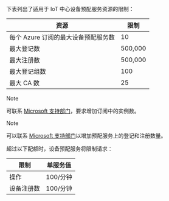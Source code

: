 下表列出了适用于 IoT 中心设备预配服务资源的限制：

| 资源 | 限制 |
| --- | --- |
| 每个 Azure 订阅的最大设备预配服务数 | 10 |
| 最大登记数 | 500,000 |
| 最大注册数 | 500,000 |
| 最大登记组数 | 100 |
| 最大 CA 数 | 25 |

> [!NOTE]
> 可联系 [Microsoft 支持部门](https://azure.microsoft.com/support/options/)，要求增加订阅中的实例数。

> [!NOTE]
> 可以联系 [Microsoft 支持部门](https://azure.microsoft.com/support/options/)以增加预配服务上的登记和注册数量。

超过以下配额时，设备预配服务将限制请求：

| 限制 | 单服务值 |
| --- | --- |
| 操作 | 100/分钟 |
| 设备注册数 | 100/分钟 |
